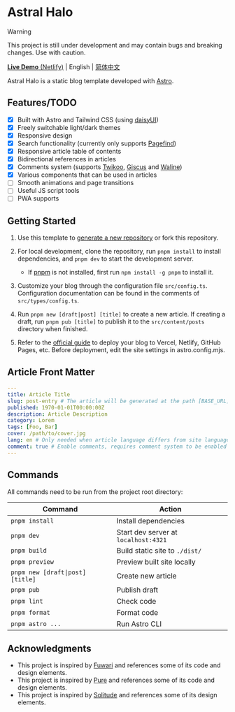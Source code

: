 # Astral Halo

> [!WARNING]
> This project is still under development and may contain bugs and breaking changes. Use with caution.

[**Live Demo** (Netlify)](https://astral-halo.netlify.app/) | English | [简体中文](README-zh_CN.md)

Astral Halo is a static blog template developed with [Astro](https://astro.build).

## Features/TODO

- [x] Built with Astro and Tailwind CSS (using [daisyUI](https://daisyui.com/?lang=en))
- [x] Freely switchable light/dark themes
- [x] Responsive design
- [x] Search functionality (currently only supports [Pagefind](https://pagefind.app/))
- [x] Responsive article table of contents
- [x] Bidirectional references in articles
- [x] Comments system (supports [Twikoo](https://twikoo.js.org/en/), [Giscus](https://giscus.app/) and [Waline](https://waline.js.org/en/))
- [x] Various components that can be used in articles
- [ ] Smooth animations and page transitions
- [ ] Useful JS script tools
- [ ] PWA supports

## Getting Started

1. Use this template to [generate a new repository](https://github.com/HPCesia/astral-halo/generate) or fork this repository.
2. For local development, clone the repository, run `pnpm install` to install dependencies, and `pnpm dev` to start the development server.

   - If [pnpm](https://pnpm.io/) is not installed, first run `npm install -g pnpm` to install it.

3. Customize your blog through the configuration file `src/config.ts`. Configuration documentation can be found in the comments of `src/types/config.ts`.
4. Run `pnpm new [draft|post] [title]` to create a new article. If creating a draft, run `pnpm pub [title]` to publish it to the `src/content/posts` directory when finished.
5. Refer to the [official guide](https://docs.astro.build/en/guides/deploy/) to deploy your blog to Vercel, Netlify, GitHub Pages, etc. Before deployment, edit the site settings in astro.config.mjs.

## Article Front Matter

```yaml
---
title: Article Title
slug: post-entry # The article will be generated at the path [BASE_URL]/posts/post-entry/
published: 1970-01-01T00:00:00Z
description: Article Description
category: Lorem
tags: [Foo, Bar]
cover: /path/to/cover.jpg
lang: en # Only needed when article language differs from site language in `config.ts`
comment: true # Enable comments, requires comment system to be enabled and configured in `config.ts`
---
```

## Commands

All commands need to be run from the project root directory:

| Command                          | Action                               |
| -------------------------------- | ------------------------------------ |
| `pnpm install`                   | Install dependencies                 |
| `pnpm dev`                       | Start dev server at `localhost:4321` |
| `pnpm build`                     | Build static site to `./dist/`       |
| `pnpm preview`                   | Preview built site locally           |
| `pnpm new [draft\|post] [title]` | Create new article                   |
| `pnpm pub`                       | Publish draft                        |
| `pnpm lint`                      | Check code                           |
| `pnpm format`                    | Format code                          |
| `pnpm astro ...`                 | Run Astro CLI                        |

## Acknowledgments

- This project is inspired by [Fuwari](https://github.com/saicaca/fuwari) and references some of its code and design elements.
- This project is inspired by [Pure](https://github.com/cworld1/astro-theme-pure) and references some of its code and design elements.
- This project is inspired by [Solitude](https://github.com/everfu/hexo-theme-solitude) and references some of its design elements.
